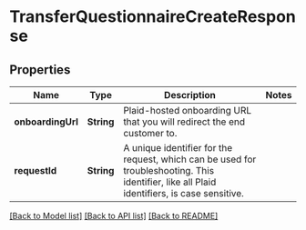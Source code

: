 # TransferQuestionnaireCreateResponse

## Properties
Name | Type | Description | Notes
------------ | ------------- | ------------- | -------------
**onboardingUrl** | **String** | Plaid-hosted onboarding URL that you will redirect the end customer to. | 
**requestId** | **String** | A unique identifier for the request, which can be used for troubleshooting. This identifier, like all Plaid identifiers, is case sensitive. | 

[[Back to Model list]](../README.md#documentation-for-models) [[Back to API list]](../README.md#documentation-for-api-endpoints) [[Back to README]](../README.md)


